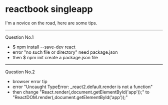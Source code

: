 # reactbook singleapp 
I'm a novice on the road, here are some tips.
***
  Question No.1
* $ npm install --save-dev react
* error "no such file or directory" need package.json
* then $ npm init create a package.json file
***
  Question No.2
* browser error tip
* error "Uncaught TypeError: _react2.default.render is not a function"
* then change "React.render(<App/>,document.getElementById('app'));" to "ReactDOM.render(<App/>,document.getElementById('app'));"
